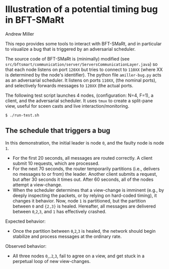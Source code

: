 Illustration of a potential timing bug in BFT-SMaRt
========
Andrew Miller

This repo provides some tools to interact with BFT-SMaRt, and in particular to visualize a bug that is triggered by an adversarial scheduler.

The source code of BFT-SMaRt is (minimally) modified (see `src/bftsmart/communication/server/ServersCommunicationLayer.java`) so that each node listens on port `120XX` but tries to connect to `110XX` (where XX is determined by the node's identifier).
The python file `amiller-bug.py` acts as an adversarial scheduler. It listens on ports `110XX`, (the nominal ports), and selectively forwards messages to `120XX` (the actual ports.

The following test script launches 4 nodes, (configuration: N=4, F=1), a client, and the adversarial scheduler. It uses `tmux` to create a split-pane view, useful for sceen casts and live interaction/monitoring.
```
$ ./run-test.sh 
```

The schedule that triggers a bug
--------------------
In this demonstration, the initial leader is node `0`, and the faulty node is node `1`.
- For the first 20 seconds, all messages are routed correctly. A client submit 10 requests, which are processed.
- For the next 70 seconds, the router temporarily partitions (i.e., delivers no messages to or from) the leader. Another client submits a request, but after 30 seconds it times out. After 60 seconds, all of the nodes attempt a view-change. 
- When the scheduler determines that a view-change is imminent (e.g., by deeply inspecting the packets, or by relying on hard-coded timing), it changes it behavior. Now, node `1` is partitioned, but the partition between `0` and `{2,3}` is healed. Hereafter, all messages are delivered between `0`,`2`,`3`, and `1` has effectively crashed.

Expected behavior:
- Once the partition between `0`,`2`,`3` is healed, the network should begin stabilize and process messages at the ordinary rate.

Observed behavior:
- All three nodes `0`,`,2`,`3`, fail to agree on a view, and get stuck in a perpetual loop of new view-changes.
